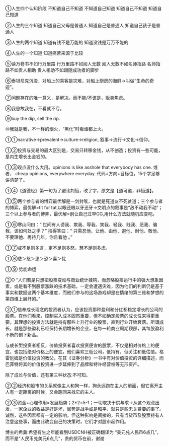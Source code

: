  ①人生四个认知阶段
不知道自己不知道
不知道自己知道
知道自己不知道
知道自己知道

②人生的三个知道
知道自己父母是普通人
知道自己是普通人
知道自己孩子是普通人

③人生的两个知道
知道有钱不是万能的
知道没钱是万万不能的

④人生的一个知道
知道痛苦来源于比较

⑤读万卷书不如行万里路 
行万里路不如阅人无数 
阅人无数不如名师指路
名师指路不如贵人相助
贵人相助不如跟随成功者的脚步 

⑥泰坦尼克沉没，对船上的乘客是灾难，对船上厨房的海鲜→叫做“生命的奇迹”。

⑦问题存在的唯一意义，是解决。而不能/不该是，贩卖焦虑。

⑧我思故我在，不看就不亏。

⑨buy the dip, sell the rip.

⑩我就是我，不一样的烟火，“黑化”时看谁都上火。

①①narrative→prevalent→culture→religion,
叙事→流行→文化→信仰。

①②投资与交易的最大区别是，交易只转移金钱，从不创造；投资有一些可能，是内生增长出金钱的。

①③观点没什么大用。opinions is like asshole that everybody has one. 或者， cheap opinions, everywhere everyday.  代码+方向+目标位，15个字足够讲清楚了。

①④《道德经》第一句为了避讳刘恒，改了字，原文是【道可道，非恒道】。

①⑤两个参与者的博弈最优解是一剑封喉，也就是死道友不死贫道；三个参与者的博弈，最优解=tit for tat,以眼还眼以牙还牙→文明点的叙事是“敌不动我不动”；三个以上参与者的博弈，最优解=别让自己过早GG,用什么方法就随机应变吧。

①⑥寒山问曰：“ 世间有人谤我、欺我、辱我、笑我、轻我、贱我、恶我、骗我，该如何处之乎？”
拾得答曰：“ 只需忍他、让他、由他、避他、耐他、敬他、不要理他、再待几年，你且看他 。”

①⑦戒不足则多言，定不足则多怒，慧不足则多虑。

①⑧悲＞怒＞思＞恐＞喜＞忧

①⑨ 势能命运

②O “人们若是只想把股票变动与商业统计挂钩，而忽略股票运行中的强大想象因素，或是看不到股票涨跌的技术基础，一定会遭遇灾难，因为他们的判断仍是基于事实和数据这两个基本维度，而他们参与的这场游戏却是在情绪的第三维和梦想的第四维上展开的。”

②①信奉成长理念的投资者认为，应该投资那种盈利和分红都稳定增长的公司的股票。在他们看来，控制买入成本固然重要，但不如确定股票的成长性来得更重要。其理想的投资方法就是持有那些上升行业的股票，直到行业开始衰落。所谓成长，就是那些盈利已经保持长期增长的企业，在每一轮商业周期顶部，其每股盈利不断的创下新高。

与成长型投资者相反，价值投资者喜欢投资便宜的股票，不仅是相对价格上的便宜，也包括绝对价格上的便宜。他们喜欢三低公司，低持有，低关注和低估值。格雷厄姆是价值投资的教父，在其《证券分析》一书中有对价值投资的详细描述，而巴菲特将其的价值投资进一步延伸到了品牌和特许经营权等无形资产。

除了成长与价值，还有第三种状态:不可知。

②②经济和股市的关系就像主人和狗一样，狗永远跑在主人的前面，但它离开主人有一定距离的时候，又会跑回来找它的主人。

②③资金+心理作用=发展趋势；2*2=5-1；一切取决于供与求→从这个观点出发，一家企业的收益是好是坏，局势是战争或是和平，就只是些无关紧要的事了。诚然，这些因素都有一定的影响，但这种影响是间接的，只有当货币及股票持有人注意这些事，而由此改变自己的决策时，它们才对股市起作用。

博主的希冀:希望有生之年能看到USDCNH被正确翻译为 “美元兑人民币6点几”，而不是“人民币兑美元6点几”，贵的货币在前，谢谢